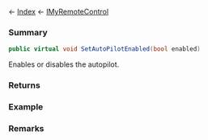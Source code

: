 ← [Index](Api-Index) ← [IMyRemoteControl](Sandbox.ModAPI.Ingame.IMyRemoteControl)

### Summary

```csharp
public virtual void SetAutoPilotEnabled(bool enabled)
```

Enables or disables the autopilot.

### Returns

### Example

### Remarks

